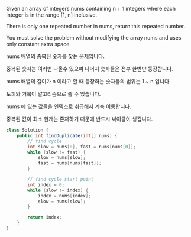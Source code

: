 Given an array of integers nums containing n + 1 integers where each integer is in the range [1, n] inclusive.

There is only one repeated number in nums, return this repeated number.

You must solve the problem without modifying the array nums and uses only constant extra space.

nums 배열의 중복된 숫자를 찾는 문제입니다.

중복된 숫자는 여러번 나올수 있으며 나머지 숫자들은 전부 한번만 등장합니다.

nums 배열의 길이가 n 이라고 할 때 등장하는 숫자들의 범위는 1 ~ n 입니다.

토끼와 거북이 알고리즘으로 풀 수 있습니다.

nums 에 있는 값들을 인덱스로 취급해서 계속 이동합니다.

중복된 값이 최소 한개는 존재하기 때문에 반드시 싸이클이 생깁니다.

```java
class Solution {
    public int findDuplicate(int[] nums) {
        // find cycle
        int slow = nums[0], fast = nums[nums[0]];
        while (slow != fast) {
            slow = nums[slow];
            fast = nums[nums[fast]];
        }

        // find cycle start point        
        int index = 0;
        while (slow != index) {
            index = nums[index];
            slow = nums[slow];
        }

        return index;
    }
}
```